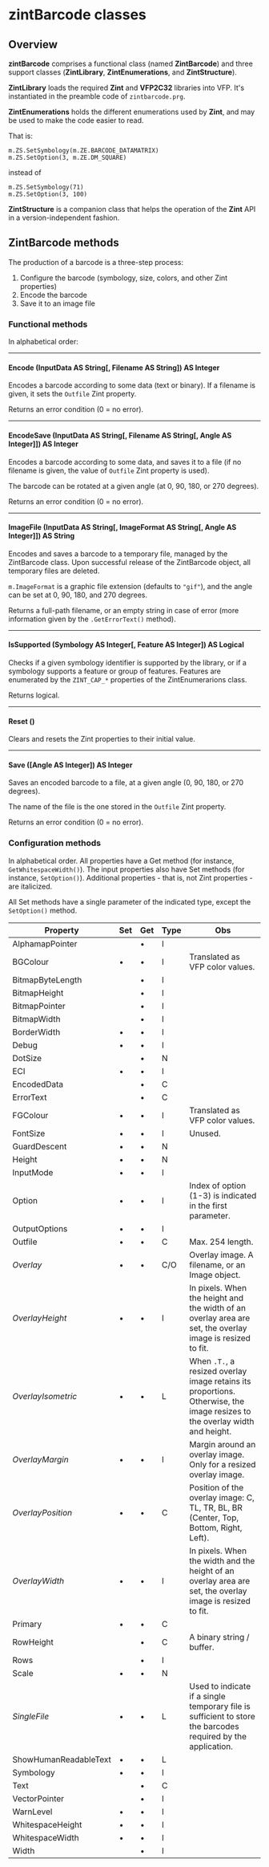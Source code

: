 # zintBarcode classes
## Overview

**zintBarcode** comprises a functional class (named **ZintBarcode**) and three support classes (**ZintLibrary**, **ZintEnumerations**, and **ZintStructure**).

**ZintLibrary** loads the required **Zint** and **VFP2C32** libraries into VFP. It's instantiated in the preamble code of `zintbarcode.prg`.

**ZintEnumerations** holds the different enumerations used by **Zint**, and may be used to make the code easier to read.

That is:

```foxpro
m.ZS.SetSymbology(m.ZE.BARCODE_DATAMATRIX)
m.ZS.SetOption(3, m.ZE.DM_SQUARE)
```
instead of 
```foxpro
m.ZS.SetSymbology(71)
m.ZS.SetOption(3, 100)
```

**ZintStructure** is a companion class that helps the operation of the **Zint** API in a version-independent fashion.

## ZintBarcode methods

The production of a barcode is a three-step process:

1. Configure the barcode (symbology, size, colors, and other Zint properties)
1. Encode the barcode
1. Save it to an image file

### Functional methods

In alphabetical order:


----------

#### Encode (InputData AS String[, Filename AS String]) AS Integer

Encodes a barcode according to some data (text or binary). If a filename is given, it sets the `Outfile` Zint property.

Returns an error condition (0 = no error).

----------

#### EncodeSave (InputData AS String[, Filename AS String[, Angle AS Integer]]) AS Integer

Encodes a barcode according to some data, and saves it to a file (if no filename is given, the value of `Outfile` Zint property is used).

The barcode can be rotated at a given angle (at 0, 90, 180, or 270 degrees).

Returns an error condition (0 = no error).

----------

#### ImageFile (InputData AS String[, ImageFormat AS String[, Angle AS Integer]]) AS String

Encodes and saves a barcode to a temporary file, managed by the ZintBarcode class. Upon successful release of the ZintBarcode object, all temporary files are deleted.

`m.ImageFormat` is a graphic file extension (defaults to `"gif"`), and the angle can be set at 0, 90, 180, and 270 degrees.

Returns a full-path filename, or an empty string in case of error (more information given by the `.GetErrorText()` method).

----------

#### IsSupported (Symbology AS Integer[, Feature AS Integer]) AS Logical

Checks if a given symbology identifier is supported by the library, or if a symbology supports a feature or group of features. Features are enumerated by the `ZINT_CAP_*` properties of the ZintEnumerarions class.

Returns logical.

----------

#### Reset ()

Clears and resets the Zint properties to their initial value.

----------

#### Save ([Angle AS Integer]) AS Integer

Saves an encoded barcode to a file, at a given angle (0, 90, 180, or 270 degrees).

The name of the file is the one stored in the `Outfile` Zint property.

Returns an error condition (0 = no error).

### Configuration methods

In alphabetical order. All properties have a Get method (for instance, `GetWhitespaceWidth()`). The input properties also have Set methods (for instance, `SetOption()`). Additional properties - that is, not Zint properties - are italicized.

All Set methods have a single parameter of the indicated type, except the `SetOption()` method.

| Property | Set | Get | Type | Obs |
|--|--|--|--|--|
| AlphamapPointer |  | • | I |  |
| BGColour | • | • | I | Translated as VFP color values. |
| BitmapByteLength |  | • | I |  |
| BitmapHeight |  | • | I |  |
| BitmapPointer |  | • | I |  |
| BitmapWidth |  | • | I |  |
| BorderWidth | • | • | I |  |
| Debug | • | • | I |  |
| DotSize |  | • | N |  |
| ECI | • | • | I |  |
| EncodedData |  | • | C |  |
| ErrorText |  | • | C |  |
| FGColour | • | • | I | Translated as VFP color values. |
| FontSize | • | • | I | Unused. |
| GuardDescent | • | • | N |  |
| Height | • | • | N |  |
| InputMode | • | • | I |  |
| Option | • | • | I | Index of option (1-3) is indicated in the first parameter. |
| OutputOptions | • | • | I |  |
| Outfile | • | • | C | Max. 254 length. |
| *Overlay* | • | • | C/O | Overlay image. A filename, or an Image object. |
| *OverlayHeight* | • | • | I | In pixels. When the height and the width of an overlay area are set, the overlay image is resized to fit. |
| *OverlayIsometric* | • | • | L | When `.T.`, a resized overlay image retains its proportions. Otherwise, the image resizes to the overlay width and height. |
| *OverlayMargin* | • | • | I | Margin around an overlay image. Only for a resized overlay image. |
| *OverlayPosition* | • | • | C | Position of the overlay image: C, TL, TR, BL, BR (Center, Top, Bottom, Right, Left). |
| *OverlayWidth* | • | • | I | In pixels. When the width and the height of an overlay area are set, the overlay image is resized to fit. |
| Primary | • | • | C |  |
| RowHeight |  | • | C | A binary string / buffer. |
| Rows |  | • | I |  |
| Scale | • | • | N |  |
| *SingleFile* | • | • | L | Used to indicate if a single temporary file is sufficient to store the barcodes required by the application. |
| ShowHumanReadableText | • | • | L |  |
| Symbology | • | • | I |  |
| Text |  | • | C |  |
| VectorPointer |  | • | I |  |
| WarnLevel | • | • | I |  |
| WhitespaceHeight | • | • | I |  |
| WhitespaceWidth | • | • | I |  |
| Width |  | • | I |  |
